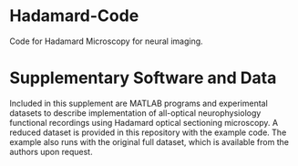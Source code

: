 # Hadamard-Code
Code for Hadamard Microscopy for neural imaging.

# Supplementary Software and Data
Included in this supplement are MATLAB programs and experimental datasets to describe implementation of all-optical neurophysiology functional recordings using Hadamard optical sectioning microscopy. A reduced dataset is provided in this repository with the example code. The example also runs with the original full dataset, which is available from the authors upon request. 
